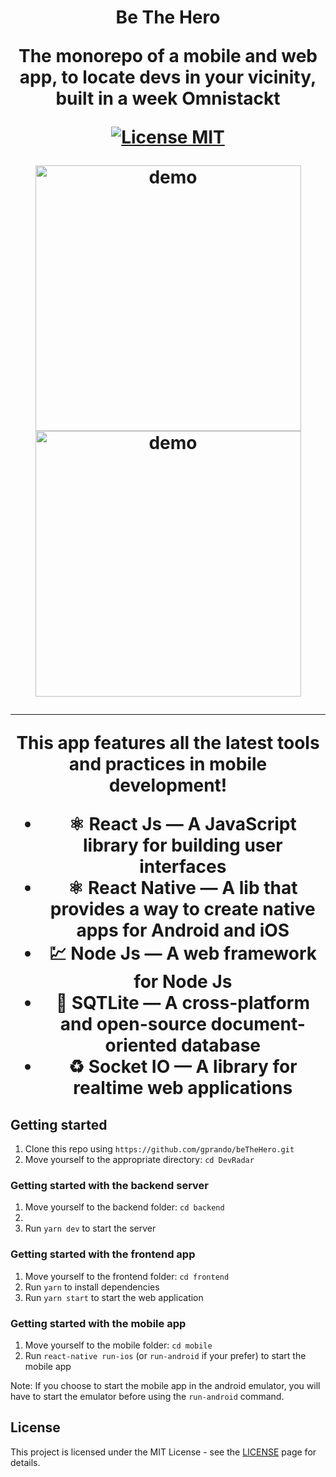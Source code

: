 <h1 id="titulo" align="center"  > Be The Hero
<br>

<p align="center">The monorepo of a mobile and web app, to locate devs in your vicinity, built in a week Omnistackt</p>
<p align="center">
  <a href="https://opensource.org/licenses/MIT">
    <img src="https://img.shields.io/badge/License-MIT-blue.svg" alt="License MIT">
  </a>
</p>

<div align="center">
  <img src="" alt="demo" height="425">
  <img src=""  alt="demo" height="425">
</div>

<hr />
This app features all the latest tools and practices in mobile development!

- ⚛️ **React Js** — A JavaScript library for building user interfaces
- ⚛️ **React Native** — A lib that provides a way to create native apps for Android and iOS
- 💹 **Node Js** — A web framework for Node Js
- 📄 **SQTLite** — A cross-platform and open-source document-oriented database
- ♻️ **Socket IO** — A library for realtime web applications

## Getting started

1. Clone this repo using `https://github.com/gprando/beTheHero.git`
2. Move yourself to the appropriate directory: `cd DevRadar`<br />


### Getting started with the backend server

1. Move yourself to the backend folder: `cd backend`
2.
3. Run `yarn dev` to start the server

### Getting started with the frontend app

1. Move yourself to the frontend folder: `cd frontend`
2. Run `yarn` to install dependencies<br />
3. Run `yarn start` to start the web application

### Getting started with the mobile app

1. Move yourself to the mobile folder: `cd mobile`
2. Run `react-native run-ios` (or `run-android` if your prefer) to start the mobile app

Note: If you choose to start the mobile app in the android emulator, you will have to start the emulator before using
the `run-android` command.


## License

This project is licensed under the MIT License - see the [LICENSE](https://opensource.org/licenses/MIT) page for details.
